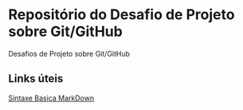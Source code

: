 # Repositório do Desafio de Projeto sobre Git/GitHub
Desafios de Projeto sobre Git/GitHub

## Links úteis
[Sintaxe Basica MarkDown](https://www.markdownguide.org/basic-syntax/)
